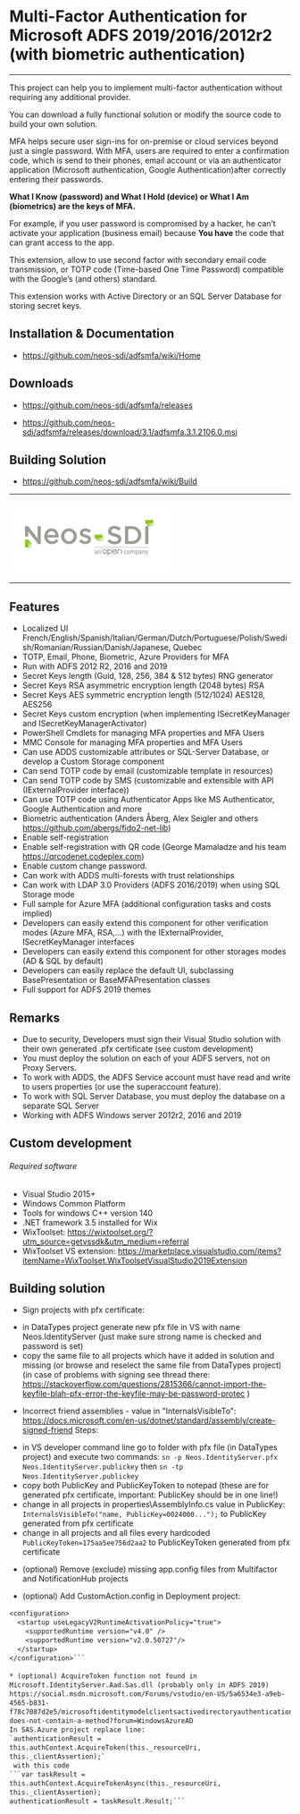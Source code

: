# Multi-Factor Authentication for Microsoft ADFS 2019/2016/2012r2 (with biometric authentication)
___

This project can help you to implement multi-factor authentication without requiring any additional provider.

You can download a fully functional solution or modify the source code to build your own solution.

MFA helps secure user sign-ins for on-premise or cloud services beyond just a single password. With MFA, users are required to enter a confirmation code, which is send to their phones, email account or via an authenticator application (Microsoft authentication, Google Authentication)after correctly entering their passwords.

**What I Know (password) and What I Hold (device) or What I Am (biometrics) are the keys of MFA.**

For example, if you user password is compromised by a hacker, he can’t activate your application (business email) because **You have** the code that can grant access to the app.

This extension, allow to use second factor with secondary email code transmission, or TOTP code (Time-based One Time Password) compatible with the Google’s (and others) standard. 

This extension works with Active Directory or an SQL Server Database for storing secret keys.

## Installation & Documentation
* <https://github.com/neos-sdi/adfsmfa/wiki/Home>
## Downloads
- <https://github.com/neos-sdi/adfsmfa/releases>

- <https://github.com/neos-sdi/adfsmfa/releases/download/3.1/adfsmfa.3.1.2106.0.msi>

## Building Solution

- <https://github.com/neos-sdi/adfsmfa/wiki/Build>

___
![Neos Logo](logo.png)

___
## Features
* Localized UI French/English/Spanish/Italian/German/Dutch/Portuguese/Polish/Swedish/Romanian/Russian/Danish/Japanese, Quebec
* TOTP, Email, Phone, Biometric, Azure Providers for MFA
* Run with ADFS 2012 R2, 2016 and 2019
* Secret Keys length (Guid, 128, 256, 384 & 512 bytes) RNG generator
* Secret Keys RSA asymmetric encryption length (2048 bytes) RSA
* Secret Keys AES symmetric encryption length (512/1024) AES128, AES256
* Secret Keys custom encryption (when implementing ISecretKeyManager and ISecretKeyManagerActivator)
* PowerShell Cmdlets for managing MFA properties and MFA Users
* MMC Console for managing MFA properties and MFA Users
* Can use ADDS customizable attributes or SQL-Server Database, or develop a Custom Storage component
* Can send TOTP code by email (customizable template in resources)
* Can send TOTP code by SMS (customizable and extensible with API (IExternalProvider interface))
* Can use TOTP code using Authenticator Apps like MS Authenticator, Google Authentication and more
* Biometric authentication (Anders Åberg, Alex Seigler and others <https://github.com/abergs/fido2-net-lib>)
* Enable self-registration
* Enable self-registration with QR code (George Mamaladze and his team <https://qrcodenet.codeplex.com>)
* Enable custom change password.
* Can work with ADDS multi-forests with trust relationships
* Can work with LDAP 3.0 Providers (ADFS 2016/2019) when using SQL Storage mode
* Full sample for Azure MFA (additional configuration tasks and costs implied)
* Developers can easily extend this component for other verification modes (Azure MFA, RSA,…) with the IExternalProvider, ISecretKeyManager interfaces
* Developers can easily extend this component for other storages modes (AD & SQL by default)
* Developers can easily replace the default UI, subclassing BasePresentation or BaseMFAPresentation classes
* Full support for ADFS 2019 themes

## Remarks
* Due to security, Developers must sign their Visual Studio solution with their own generated .pfx certificate (see custom development)
* You must deploy the solution on each of your ADFS servers, not on Proxy Servers.
* To work with ADDS, the ADFS Service account must have read and write to users properties (or use the superaccount feature).
* To work with SQL Server Database, you must deploy the database on a separate SQL Server
* Working with ADFS Windows server 2012r2, 2016 and 2019

## Custom development
###### Required software 

 - Visual Studio 2015+
 - Windows Common Platform 
 - Tools for windows C++ version 140 
 - .NET framework 3.5 installed for Wix
 - WixToolset: https://wixtoolset.org/?utm_source=getvssdk&utm_medium=referral
 - WixToolset VS extension: https://marketplace.visualstudio.com/items?itemName=WixToolset.WixToolsetVisualStudio2019Extension

## Building solution
* Sign projects with pfx certificate:
- in DataTypes project generate new pfx file in VS with name Neos.IdentityServer (just make sure strong name is checked and password is set)
- copy the same file to all projects which have it added in solution and missing (or browse and reselect the same file from DataTypes project)
(in case of problems with signing see thread there: https://stackoverflow.com/questions/2815366/cannot-import-the-keyfile-blah-pfx-error-the-keyfile-may-be-password-protec )

* Incorrect friend assemblies - value in "InternalsVisibleTo": 
https://docs.microsoft.com/en-us/dotnet/standard/assembly/create-signed-friend
Steps:
- in VS developer command line go to folder with pfx file (in DataTypes project) and execute two commands:
 `sn -p Neos.IdentityServer.pfx Neos.IdentityServer.publickey`
  then
  `sn -tp Neos.IdentityServer.publickey`
- copy both PublicKey and PublicKeyToken to notepad (these are for generated pfx certificate, important: PublicKey should be in one line!)
- change in all projects in properties\AssemblyInfo.cs value in PublicKey:
 `InternalsVisibleTo("name, PublicKey=0024000...");`
  to PublicKey generated from pfx certificate
- change in all projects and all files every hardcoded `PublicKeyToken=175aa5ee756d2aa2` to PublicKeyToken generated from pfx certificate

* (optional) Remove (exclude) missing app.config files from Multifactor and NotificationHub projects

* (optional) Add CustomAction.config in Deployment project:
```<?xml version="1.0" encoding="utf-8" ?>
<configuration>
  <startup useLegacyV2RuntimeActivationPolicy="true">
    <supportedRuntime version="v4.0" />
    <supportedRuntime version="v2.0.50727"/>
  </startup>
</configuration>```

* (optional) AcquireToken function not found in Microsoft.IdentityServer.Aad.Sas.dll (probably only in ADFS 2019)
https://social.msdn.microsoft.com/Forums/vstudio/en-US/5a6534e3-a9eb-4565-b831-f78c7087d2e5/microsoftidentitymodelclientsactivedirectoryauthenticationcontex-does-not-contain-a-method?forum=WindowsAzureAD
In SAS.Azure project replace line: 
`authenticationResult = this.authContext.AcquireToken(this._resourceUri, this._clientAssertion);`
 with this code
​```var taskResult = this.authContext.AcquireTokenAsync(this._resourceUri, this._clientAssertion); 
authenticationResult = taskResult.Result;```